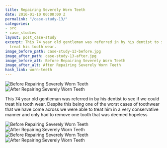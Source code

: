 ```yaml
---
title: Repairing Severely Worn Teeth
date: 2016-01-10 00:00:00 Z
permalink: "/case-study-13/"
categories:
- src
- case_studies
layout: post_case-study
excerpt: This 74 year old gentleman was referred in by his dentist to see if we could
  treat his tooth wear.
image_before_path: case-study-13-before.jpg
image_after_path: case-study-13-after.jpg
image_before_alt: Before Repairing Severely Worn Teeth
image_after_alt: After Repairing Severely Worn Teeth
hash_link: worn-teeth
---
```


<div class="u-center-table u-mb-large-1-5">
  <img src="{{site.baseurl}}/assets/images/case-study-13-before.jpg" alt="Before Repairing Severely Worn Teeth">
  <img src="{{site.baseurl}}/assets/images/case-study-13-after.jpg" alt="After Repairing Severely Worn Teeth">
</div>

This 74 year old gentleman was referred in by his dentist to see if we could treat his tooth wear. Despite this being one of the worst cases of toothwear that we have come across we were able to treat him in a very conservative manner and only had to remove one tooth that was deemed hopeless

<div class="u-center-table u-mb-large-1-5">
  <img src="{{site.baseurl}}/assets/images/case-study-13-full-before.jpg" alt="Before Repairing Severely Worn Teeth">
  <img src="{{site.baseurl}}/assets/images/case-study-13-full-after.jpg" alt="After Repairing Severely Worn Teeth">
</div>

<div class="u-center-table u-mb-large-1-5">
  <img src="{{site.baseurl}}/assets/images/case-study-13-full-before2.jpg" alt="Before Repairing Severely Worn Teeth">
  <img src="{{site.baseurl}}/assets/images/case-study-13-full-after2.jpg" alt="After Repairing Severely Worn Teeth">
</div>
